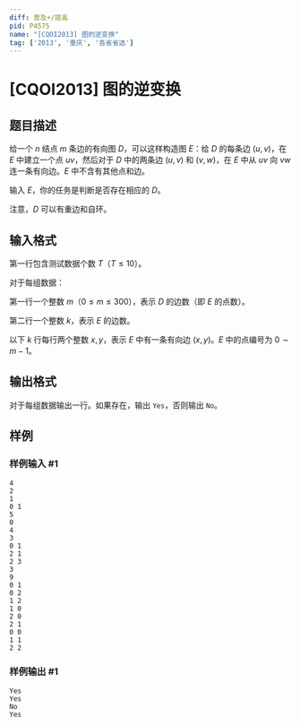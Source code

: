 ```yaml
---
diff: 普及+/提高
pid: P4575
name: "[CQOI2013] 图的逆变换"
tag: ['2013', '重庆', '各省省选']
---
```

# [CQOI2013] 图的逆变换
## 题目描述

给一个 $n$ 结点 $m$ 条边的有向图 $D$，可以这样构造图 $E$：给 $D$ 的每条边 $(u,v)$，在 $E$ 中建立一个点 $uv$，然后对于 $D$ 中的两条边 $(u,v)$ 和 $(v,w)$，在 $E$ 中从 $uv$ 向 $vw$ 连一条有向边。$E$ 中不含有其他点和边。

输入 $E$，你的任务是判断是否存在相应的 $D$。

注意，$D$ 可以有重边和自环。
## 输入格式

第一行包含测试数据个数 $T$（$T\leq 10$）。

对于每组数据：

第一行一个整数 $m$（$0\le m\le300$），表示 $D$ 的边数（即 $E$ 的点数）。

第二行一个整数 $k$，表示 $E$ 的边数。

以下 $k$ 行每行两个整数 $x, y$，表示 $E$ 中有一条有向边 $(x,y)$。$E$ 中的点编号为 $0\sim m-1$。
## 输出格式

对于每组数据输出一行。如果存在，输出 `Yes`，否则输出 `No`。
## 样例

### 样例输入 #1
```
4
2
1
0 1
5
0
4
3
0 1
2 1
2 3
3
9
0 1
0 2
1 2
1 0
2 0
2 1
0 0
1 1
2 2
```
### 样例输出 #1
```
Yes
Yes
No
Yes
```
